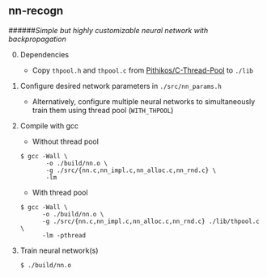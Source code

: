 ## nn-recogn

######*Simple but highly customizable neural network with backpropagation*

0. Dependencies

   * Copy `thpool.h` and `thpool.c` from [Pithikos/C-Thread-Pool](https://github.com/Pithikos/C-Thread-Pool) to `./lib`

1. Configure desired network parameters in `./src/nn_params.h`

   * Alternatively, configure multiple neural networks to simultaneously train them
   using thread pool (`WITH_THPOOL`)

2. Compile with gcc

   * Without thread pool
   ```
   $ gcc -Wall \
          -o ./build/nn.o \
          -g ./src/{nn.c,nn_impl.c,nn_alloc.c,nn_rnd.c} \
          -lm
   ```
   * With thread pool
    ```
    $ gcc -Wall \
          -o ./build/nn.o \
          -g ./src/{nn.c,nn_impl.c,nn_alloc.c,nn_rnd.c} ./lib/thpool.c \
          -lm -pthread
    ```

3. Train neural network(s)
    ```
    $ ./build/nn.o
    ```
